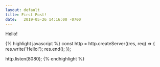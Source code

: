 ```yaml
---
layout: default 
title: First Post!
date:   2019-05-26 14:16:00 -0700
---
```


Hello!

{% highlight javascript %}
const http = http.createServer((res, req) => {
   res.write('Hello!');
   res.end();
});

http.listen(8080);
{% endhighlight %}
